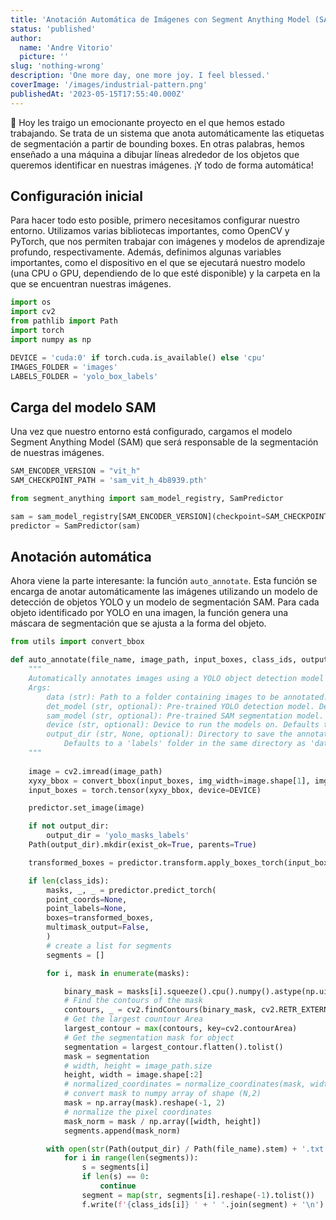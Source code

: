 ```yaml
---
title: 'Anotación Automática de Imágenes con Segment Anything Model (SAM)'
status: 'published'
author:
  name: 'Andre Vitorio'
  picture: ''
slug: 'nothing-wrong'
description: 'One more day, one more joy. I feel blessed.'
coverImage: '/images/industrial-pattern.png'
publishedAt: '2023-05-15T17:55:40.000Z'
---
```


👋 Hoy les traigo un emocionante proyecto en el que hemos estado trabajando. Se trata de un sistema que anota automáticamente las etiquetas de segmentación a partir de bounding boxes. En otras palabras, hemos enseñado a una máquina a dibujar líneas alrededor de los objetos que queremos identificar en nuestras imágenes. ¡Y todo de forma automática!

## **Configuración inicial**

Para hacer todo esto posible, primero necesitamos configurar nuestro entorno. Utilizamos varias bibliotecas importantes, como OpenCV y PyTorch, que nos permiten trabajar con imágenes y modelos de aprendizaje profundo, respectivamente. Además, definimos algunas variables importantes, como el dispositivo en el que se ejecutará nuestro modelo (una CPU o GPU, dependiendo de lo que esté disponible) y la carpeta en la que se encuentran nuestras imágenes.

```python
import os
import cv2
from pathlib import Path
import torch
import numpy as np

DEVICE = 'cuda:0' if torch.cuda.is_available() else 'cpu'
IMAGES_FOLDER = 'images'
LABELS_FOLDER = 'yolo_box_labels'
```

## **Carga del modelo SAM**

Una vez que nuestro entorno está configurado, cargamos el modelo Segment Anything Model (SAM) que será responsable de la segmentación de nuestras imágenes.

```python
SAM_ENCODER_VERSION = "vit_h"
SAM_CHECKPOINT_PATH = 'sam_vit_h_4b8939.pth'

from segment_anything import sam_model_registry, SamPredictor

sam = sam_model_registry[SAM_ENCODER_VERSION](checkpoint=SAM_CHECKPOINT_PATH).to(device=DEVICE)
predictor = SamPredictor(sam)
```

## **Anotación automática**

Ahora viene la parte interesante: la función `auto_annotate`. Esta función se encarga de anotar automáticamente las imágenes utilizando un modelo de detección de objetos YOLO y un modelo de segmentación SAM. Para cada objeto identificado por YOLO en una imagen, la función genera una máscara de segmentación que se ajusta a la forma del objeto.

```python
from utils import convert_bbox

def auto_annotate(file_name, image_path, input_boxes, class_ids, output_dir=None):
    """
    Automatically annotates images using a YOLO object detection model and a SAM segmentation model.
    Args:
        data (str): Path to a folder containing images to be annotated.
        det_model (str, optional): Pre-trained YOLO detection model. Defaults to 'yolov8x.pt'.
        sam_model (str, optional): Pre-trained SAM segmentation model. Defaults to 'sam_b.pt'.
        device (str, optional): Device to run the models on. Defaults to an empty string (CPU or GPU, if available).
        output_dir (str, None, optional): Directory to save the annotated results.
            Defaults to a 'labels' folder in the same directory as 'data'.
    """
    
    image = cv2.imread(image_path)
    xyxy_bbox = convert_bbox(input_boxes, img_width=image.shape[1], img_height=image.shape[0])
    input_boxes = torch.tensor(xyxy_bbox, device=DEVICE)

    predictor.set_image(image)

    if not output_dir:
        output_dir = 'yolo_masks_labels'
    Path(output_dir).mkdir(exist_ok=True, parents=True)

    transformed_boxes = predictor.transform.apply_boxes_torch(input_boxes, image.shape[:2])

    if len(class_ids):
        masks, _, _ = predictor.predict_torch(
        point_coords=None,
        point_labels=None,
        boxes=transformed_boxes,
        multimask_output=False,
        )
        # create a list for segments 
        segments = []

        for i, mask in enumerate(masks):

            binary_mask = masks[i].squeeze().cpu().numpy().astype(np.uint8)
            # Find the contours of the mask
            contours, _ = cv2.findContours(binary_mask, cv2.RETR_EXTERNAL, cv2.CHAIN_APPROX_SIMPLE)
            # Get the largest countour Area
            largest_contour = max(contours, key=cv2.contourArea)
            # Get the segmentation mask for object
            segmentation = largest_contour.flatten().tolist()
            mask = segmentation
            # width, height = image_path.size
            height, width = image.shape[:2]
            # normalized_coordinates = normalize_coordinates(mask, width, height)
            # convert mask to numpy array of shape (N,2)
            mask = np.array(mask).reshape(-1, 2)
            # normalize the pixel coordinates
            mask_norm = mask / np.array([width, height])
            segments.append(mask_norm)

        with open(str(Path(output_dir) / Path(file_name).stem) + '.txt', 'w') as f:
            for i in range(len(segments)):
                s = segments[i]
                if len(s) == 0:
                    continue
                segment = map(str, segments[i].reshape(-1).tolist())
                f.write(f'{class_ids[i]} ' + ' '.join(segment) + '\n')
```

